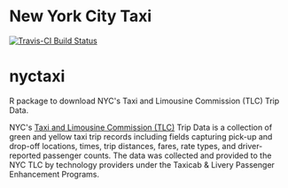 New York City Taxi
================

[![Travis-CI Build Status](https://travis-ci.org/beanumber/nyctaxi.svg?branch=master)](https://travis-ci.org/beanumber/nyctaxi)

nyctaxi
=======

R package to download NYC's Taxi and Limousine Commission (TLC) Trip Data.

NYC's [Taxi and Limousine Commission (TLC)](http://www.nyc.gov/html/tlc/html/about/trip_record_data.shtml) Trip Data is a collection of green and yellow taxi trip records including fields capturing pick-up and drop-off locations, times, trip distances, fares, rate types, and driver-reported passenger counts. The data was collected and provided to the NYC TLC by technology providers under the Taxicab & Livery Passenger Enhancement Programs.
